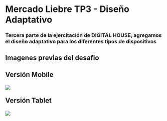 # Mercado Liebre TP3 - Diseño Adaptativo

<h3>Tercera parte de la ejercitación de DIGITAL HOUSE, agregamos el diseño adaptativo para los diferentes tipos de dispositivos</h3>

<h2>Imagenes previas del desafio<h2>

<p>Versión Mobile</p>
<img src="https://github.com/Franckfer/Mercado-Liebre-TP2-Disenio-Adaptativo/blob/master/public/images/img-preview-mobile.png">

<p>Versión Tablet</p>
<img src="https://github.com/Franckfer/Mercado-Liebre-TP3-Disenio-Adaptativo/blob/master/public/images/img-preview-tablet.png">